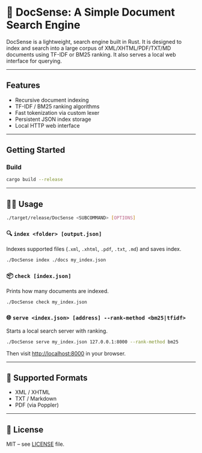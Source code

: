 # 📄 DocSense: A Simple Document Search Engine

DocSense is a lightweight, search engine built in Rust. It is designed to index and search into a large corpus of XML/XHTML/PDF/TXT/MD documents using TF-IDF or BM25 ranking. It also serves a local web interface for querying.

---

## Features

- Recursive document indexing
- TF-IDF / BM25 ranking algorithms
- Fast tokenization via custom lexer
- Persistent JSON index storage
- Local HTTP web interface

---

## Getting Started

### Build

```bash
cargo build --release
````

---

## 🧑‍💻 Usage

```bash
./target/release/DocSense <SUBCOMMAND> [OPTIONS]
```

### 🔍 `index <folder> [output.json]`

Indexes supported files (`.xml`, `.xhtml`, `.pdf`, `.txt`, `.md`) and saves index.

```bash
./DocSense index ./docs my_index.json
```

### 📦 `check [index.json]`

Prints how many documents are indexed.

```bash
./DocSense check my_index.json
```

### 🌐 `serve <index.json> [address] --rank-method <bm25|tfidf>`

Starts a local search server with ranking.

```bash
./DocSense serve my_index.json 127.0.0.1:8000 --rank-method bm25
```

Then visit [http://localhost:8000](http://localhost:8000) in your browser.

---

## 📂 Supported Formats

* XML / XHTML
* TXT / Markdown
* PDF (via Poppler)

---

## 📃 License

MIT – see [LICENSE](LICENSE) file.